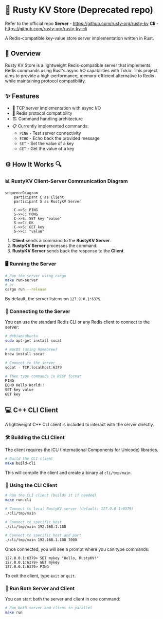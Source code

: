 # 🚀 Rusty KV Store (Deprecated repo)

Refer to the official repo
**Server** - https://github.com/rusty-org/rusty-kv
**Cli** - https://github.com/rusty-org/rusty-kv-cli

A Redis-compatible key-value store server implementation written in Rust.

## 📖 Overview

Rusty KV Store is a lightweight Redis-compatible server that implements Redis
commands using Rust's async I/O capabilities with Tokio. This project aims to
provide a high-performance, memory-efficient alternative to Redis while
maintaining protocol compatibility.

## ✨ Features

- 🔄 TCP server implementation with async I/O
- 🔌 Redis protocol compatibility
- 🏗️ Command handling architecture
- 📋 Currently implemented commands:
  - `PING` - Test server connectivity
  - `ECHO` - Echo back the provided message
  - `SET` - Set the value of a key
  - `GET` - Get the value of a key

## ⚙️ How It Works 🔍

### 📊 RustyKV Client-Server Communication Diagram

```mermaid
sequenceDiagram
    participant C as Client
    participant S as RustyKV Server

    C->>S: PING
    S->>C: PONG
    C->>S: SET key "value"
    S->>C: OK
    C->>S: GET key
    S->>C: "value"
```

1. **Client** sends a command to the **RustyKV Server**.
2. **RustyKV Server** processes the command.
3. **RustyKV Server** sends back the response to the **Client**.

### 🖥️ Running the Server

```bash
# Run the server using cargo
make run-server
# or
cargo run --release
```

By default, the server listens on `127.0.0.1:6379`.

### 🔗 Connecting to the Server

You can use the standard Redis CLI or any Redis client to connect to the server:

```bash
# debian/ubuntu
sudo apt-get install socat

# macOS (using Homebrew)
brew install socat

# Connect to the server
socat - TCP:localhost:6379

# Then type commands in RESP format
PING
ECHO Hello World!!
SET key value
GET key
```

## 💻 C++ CLI Client

A lightweight C++ CLI client is included to interact with the server directly.

### 🛠️ Building the CLI Client

The client requires the ICU (International Components for Unicode) libraries.

```bash
# Build the CLI client
make build-cli
```

This will compile the client and create a binary at `cli/tmp/main`.

### 🚀 Using the CLI Client

```bash
# Run the CLI client (builds it if needed)
make run-cli

# Connect to local RustyKV server (default: 127.0.0.1:6379)
./cli/tmp/main

# Connect to specific host
./cli/tmp/main 192.168.1.100

# Connect to specific host and port
./cli/tmp/main 192.168.1.100 7000
```

Once connected, you will see a prompt where you can type commands:

```
127.0.0.1:6379> SET mykey "Hello, RustyKV!"
127.0.0.1:6379> GET mykey
127.0.0.1:6379> PING
```

To exit the client, type `exit` or `quit`.

### 🔄 Run Both Server and Client

You can start both the server and client in one command:

```bash
# Run both server and client in parallel
make run
```
